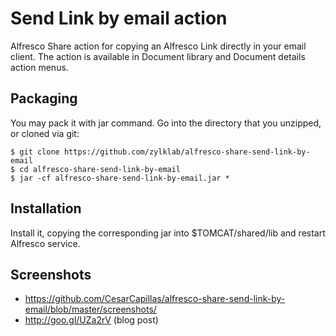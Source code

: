 # Send Link by email action
Alfresco Share action for copying an Alfresco Link directly in your email client. The action is available in Document library and Document details action menus.

## Packaging

You may pack it with jar command. Go into the directory that you unzipped, or cloned via git:

    $ git clone https://github.com/zylklab/alfresco-share-send-link-by-email
    $ cd alfresco-share-send-link-by-email
    $ jar -cf alfresco-share-send-link-by-email.jar *

## Installation

Install it, copying the corresponding jar into $TOMCAT/shared/lib and restart Alfresco service. 

## Screenshots

 * https://github.com/CesarCapillas/alfresco-share-send-link-by-email/blob/master/screenshots/
 * http://goo.gl/UZa2rV (blog post)
